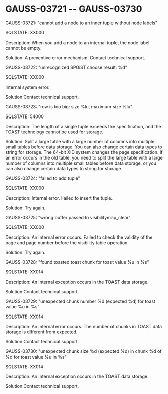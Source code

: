 # GAUSS-03721 -- GAUSS-03730<a name="EN-US_TOPIC_0302073069"></a>

GAUSS-03721: "cannot add a node to an inner tuple without node labels"

SQLSTATE: XX000

Description: When you add a node to an internal tuple, the node label cannot be empty.

Solution: A preventive error mechanism. Contact technical support.

GAUSS-03722: "unrecognized SPGiST choose result: %d"

SQLSTATE: XX000

Internal system error.

Solution:Contact technical support.

GAUSS-03723: "row is too big: size %lu, maximum size %lu"

SQLSTATE: 54000

Description: The length of a single tuple exceeds the specification, and the TOAST technology cannot be used for storage.

Solution: Split a large table with a large number of columns into multiple small tables before data storage. You can also change certain data types to string for storage. The 64-bit XID system changes the page specification. If an error occurs in the old table, you need to split the large table with a large number of columns into multiple small tables before data storage, or you can also change certain data types to string for storage.

GAUSS-03724: "failed to add tuple"

SQLSTATE: XX000

Description: Internal error. Failed to insert the tuple.

Solution: Try again.

GAUSS-03725: "wrong buffer passed to visibilitymap\_clear"

SQLSTATE: XX000

Description: An internal error occurs. Failed to check the validity of the page and page number before the visibility table operation.

Solution: Try again.

GAUSS-03728: "found toasted toast chunk for toast value %u in %s"

SQLSTATE: XX014

Description: An internal exception occurs in the TOAST data storage.

Solution:Contact technical support.

GAUSS-03729: "unexpected chunk number %d \(expected %d\) for toast value %u in %s"

SQLSTATE: XX014

Description: An internal error occurs. The number of chunks in TOAST data storage is different from expected.

Solution:Contact technical support.

GAUSS-03730: "unexpected chunk size %d \(expected %d\) in chunk %d of %d for toast value %u in %s"

SQLSTATE: XX014

Description: An internal exception occurs in the TOAST data storage.

Solution:Contact technical support.

